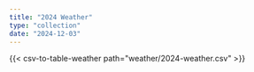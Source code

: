 ```yaml
---
title: "2024 Weather"
type: "collection"
date: "2024-12-03"
---
```


{{< csv-to-table-weather path="weather/2024-weather.csv" >}}
